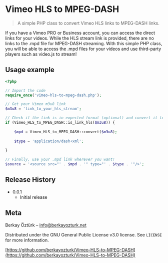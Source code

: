 # Vimeo HLS to MPEG-DASH
> A simple PHP class to convert Vimeo HLS links to MPEG-DASH links.

 If you have a Vimeo PRO or Business account, you can access the direct links for your videos. While the HLS stream link is provided, there are no links to the .mpd file for MPEG-DASH streaming. With this simple PHP class, you will be able to access the .mpd files for your videos and use third-party players such as video.js to stream!

## Usage example

```php
<?php

// Import the code
require_once('vimeo-hls-to-mpeg-dash.php');

// Get your Vimeo m3u8 link
$m3u8 = 'link_to_your_hls_stream';

// Check if the link is in expected format (optional) and convert it to an HLS link
if (Vimeo_HLS_to_MPEG_DASH::is_link_hls($m3u8)) {
    
    $mpd = Vimeo_HLS_to_MPEG_DASH::convert($m3u8);
    
    $type = 'application/dash+xml';
    
}

// Finally, use your .mpd link wherever you want!
$source = '<source src="' . $mpd . '" type="' . $type . '"/>';
```

## Release History

* 0.0.1
    * Initial release

## Meta

Berkay Öztürk – info@berkayozturk.net

Distributed under the GNU General Public License v3.0 license. See ``LICENSE`` for more information.

[https://github.com/berkayozturk/Vimeo-HLS-to-MPEG-DASH](https://github.com/berkayozturk/Vimeo-HLS-to-MPEG-DASH)

